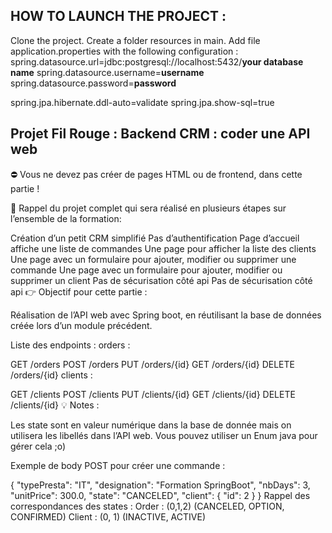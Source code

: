 HOW TO LAUNCH THE PROJECT :
-----------------------------
Clone the project.
Create a folder resources in main.
Add file application.properties with the following configuration :
spring.datasource.url=jdbc:postgresql://localhost:5432/**your database name**
spring.datasource.username=**username**
spring.datasource.password=**password**

spring.jpa.hibernate.ddl-auto=validate
spring.jpa.show-sql=true










Projet Fil Rouge : Backend CRM : coder une API web
---------------
⛔ Vous ne devez pas créer de pages HTML ou de frontend, dans cette partie !

📌 Rappel du projet complet qui sera réalisé en plusieurs étapes sur l’ensemble de la formation:

Création d’un petit CRM simplifié
Pas d’authentification
Page d’accueil affiche une liste de commandes
Une page pour afficher la liste des clients
Une page avec un formulaire pour ajouter, modifier ou supprimer une commande
Une page avec un formulaire pour ajouter, modifier ou supprimer un client Pas de sécurisation côté api
Pas de sécurisation côté api
👉 Objectif pour cette partie :

Réalisation de l’API web avec Spring boot, en réutilisant la base de données créée lors d’un module précédent.

Liste des endpoints :
orders :

GET /orders
POST /orders
PUT /orders/{id}
GET /orders/{id}
DELETE /orders/{id}
clients :

GET /clients
POST /clients
PUT /clients/{id}
GET /clients/{id}
DELETE /clients/{id}
💡 Notes :

Les state sont en valeur numérique dans la base de donnée mais on utilisera les libellés dans l’API web. Vous pouvez utiliser un Enum java pour gérer cela ;o)

Exemple de body POST pour créer une commande :

{
  "typePresta": "IT",
  "designation": "Formation SpringBoot",
  "nbDays": 3,
  "unitPrice": 300.0,
  "state": "CANCELED",
  "client": {
    "id": 2
  }
}
Rappel des correspondances des states :
Order : (0,1,2) (CANCELED, OPTION, CONFIRMED)
Client : (0, 1) (INACTIVE, ACTIVE)



